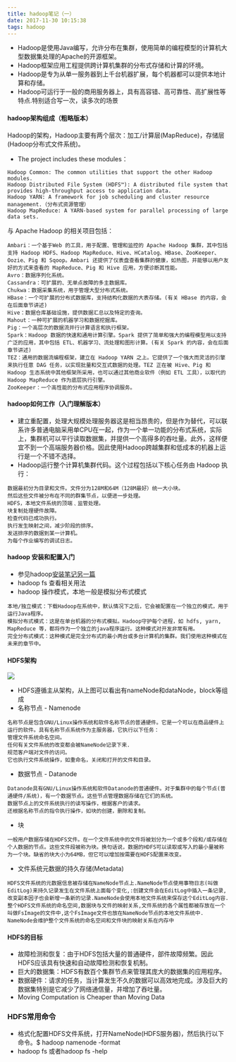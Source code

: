 ```yaml
---
title: hadoop笔记（一）
date: 2017-11-30 10:15:38
tags: hadoop
---
```


- Hadoop是使用Java编写，允许分布在集群，使用简单的编程模型的计算机大型数据集处理的Apache的开源框架。
- Hadoop框架应用工程提供跨计算机集群的分布式存储和计算的环境。
- Hadoop是专为从单一服务器到上千台机器扩展，每个机器都可以提供本地计算和存储。
- Hadoop可运行于一般的商用服务器上，具有高容错、高可靠性、高扩展性等特点.特别适合写一次，读多次的场景

<!-- more -->

#### hadoop架构组成（粗略版本）
Hadoop的架构，Hadoop主要有两个层次：加工/计算层(MapReduce)，存储层(Hadoop分布式文件系统)。
- The project includes these modules：

```
Hadoop Common: The common utilities that support the other Hadoop modules.
Hadoop Distributed File System (HDFS™): A distributed file system that provides high-throughput access to application data.
Hadoop YARN: A framework for job scheduling and cluster resource management.（分布式资源管理）
Hadoop MapReduce: A YARN-based system for parallel processing of large data sets.
```


与 Apache Hadoop 的相关项目包括：

```
Ambari：一个基于Web 的工具，用于配置、管理和监控的 Apache Hadoop 集群，其中包括支持 Hadoop HDFS、Hadoop MapReduce、Hive、HCatalog、HBase、ZooKeeper、Oozie、Pig 和 Sqoop。Ambari 还提供了仪表盘查看集群的健康，如热图，并能够以用户友好的方式来查看的 MapReduce、Pig 和 Hive 应用，方便诊断其性能。
Avro：数据序列化系统。
Cassandra：可扩展的、无单点故障的多主数据库。
Chukwa：数据采集系统，用于管理大型分布式系统。
HBase：一个可扩展的分布式数据库，支持结构化数据的大表存储。(有关 HBase 的内容，会在后面章节讲述)
Hive：数据仓库基础设施，提供数据汇总以及特定的查询。
Mahout：一种可扩展的机器学习和数据挖掘库。
Pig：一个高层次的数据流并行计算语言和执行框架。
Spark：Hadoop 数据的快速和通用计算引擎。Spark 提供了简单和强大的编程模型用以支持广泛的应用，其中包括 ETL、机器学习、流处理和图形计算。(有关 Spark 的内容，会在后面章节讲述)
TEZ：通用的数据流编程框架，建立在 Hadoop YARN 之上。它提供了一个强大而灵活的引擎来执行任意 DAG 任务，以实现批量和交互式数据的处理。TEZ 正在被 Hive、Pig 和 Hadoop 生态系统中其他框架所采用，也可以通过其他商业软件（例如 ETL 工具），以取代的 Hadoop MapReduce 作为底层执行引擎。
ZooKeeper：一个高性能的分布式应用程序协调服务。
```

#### hadoop如何工作（入门理解版本）

- 建立重配置，处理大规模处理服务器这是相当昂贵的，但是作为替代，可以联系许多普通电脑采用单CPU在一起，作为一个单一功能的分布式系统，实际上，集群机可以平行读取数据集，并提供一个高得多的吞吐量。此外，这样便宜不到一个高端服务器价格。因此使用Hadoop跨越集群和低成本的机器上运行是一个不错不选择。
- Hadoop运行整个计算机集群代码。这个过程包括以下核心任务由 Hadoop 执行：

```
数据最初分为目录和文件。文件分为128M和64M（128M最好）统一大小块。
然后这些文件被分布在不同的群集节点，以便进一步处理。
HDFS，本地文件系统的顶端﹑监管处理。
块复制处理硬件故障。
检查代码已成功执行。
执行发生映射之间，减少阶段的排序。
发送排序的数据到某一计算机。
为每个作业编写的调试日志。
```

#### hadoop 安装和配置入门
- 参见hadoop[安装笔记另一篇](https://zhulg.github.io/2017/11/27/hadoop%E5%AE%89%E8%A3%85/)
- hadoop fs 查看相关用法
- hadoop 操作模式，本地一般是模拟分布式模式

```
本地/独立模式：下载Hadoop在系统中，默认情况下之后，它会被配置在一个独立的模式，用于运行Java程序。
模拟分布式模式：这是在单台机器的分布式模拟。Hadoop守护每个进程，如 hdfs, yarn, MapReduce 等，都将作为一个独立的java程序运行。这种模式对开发非常有用。
完全分布式模式：这种模式是完全分布式的最小两台或多台计算机的集群。我们使用这种模式在未来的章节中。
```

#### HDFS架构

![](http://hadoop.apache.org/docs/current/hadoop-project-dist/hadoop-hdfs/images/hdfsarchitecture.png)

- HDFS遵循主从架构，从上图可以看出有nameNode和dataNode，block等组成
- 名称节点 - Namenode

```
名称节点是包含GNU/Linux操作系统和软件名称节点的普通硬件。它是一个可以在商品硬件上运行的软件。具有名称节点系统作为主服务器，它执行以下任务：
管理文件系统命名空间。
任何有关文件系统的改变都会被NameNode记录下来.
规范客户端对文件的访问。
它也执行文件系统操作，如重命名，关闭和打开的文件和目录。
```
- 数据节点 - Datanode

```
Datanode具有GNU/Linux操作系统和软件Datanode的普通硬件。对于集群中的每个节点(普通硬件/系统)，有一个数据节点。这些节点管理数据存储在它们的系统。
数据节点上的文件系统执行的读写操作，根据客户的请求。
还根据名称节点的指令执行操作，如块的创建，删除和复制。
```
- 块

```
一般用户数据存储在HDFS文件。在一个文件系统中的文件将被划分为一个或多个段和/或存储在个人数据的节点。这些文件段被称为块。换句话说，数据的HDFS可以读取或写入的最小量被称为一个块。缺省的块大小为64MB，但它可以增加按需要在HDFS配置来改变。
```
- 文件系统元数据的持久存储(Metadata)

```
HDFS文件系统的元数据信息被存储在NameNode节点上.NameNode节点使用事物日志(叫做EditLog)来持久记录发生在文件系统上面每个变化,:创建文件会在EditLog中插入一条记录,改变副本因子也会新增一条新的记录.NameNode会使用本地文件系统来保存这个EditLog内容.整个HDFS文件系统的命名空间,数据块与文件的映射关系,文件系统的各个属性都被存放在一个叫做FsImage的文件中,这个FsImage文件也放在NameNode节点的本地文件系统中.
NameNode会维护整个文件系统的命名空间和文件块的映射关系在内存中
```

#### HDFS的目标

- 故障检测和恢复：由于HDFS包括大量的普通硬件，部件故障频繁。因此HDFS应该具有快速和自动故障检测和恢复机制。
- 巨大的数据集：HDFS有数百个集群节点来管理其庞大的数据集的应用程序。
- 数据硬件：请求的任务，当计算发生不久的数据可以高效地完成。涉及巨大的数据集特别是它减少了网络通信量，并增加了吞吐量。
- Moving Computation is Cheaper than Moving Data


### HDFS常用命令
- 格式化配置HDFS文件系统，打开NameNode(HDFS服务器)，然后执行以下命令。$ hadoop namenode -format
- hadoop fs 或者hadoop fs -help
